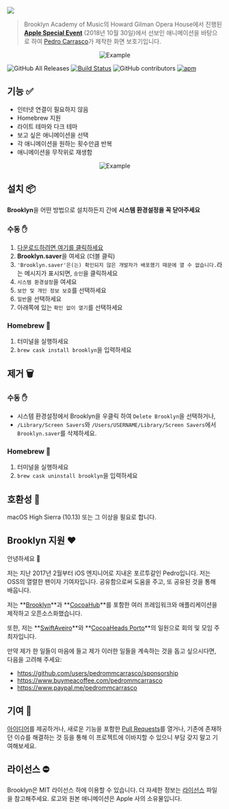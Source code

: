 ![](https://github.com/pedrommcarrasco/Brooklyn/blob/master/Design/logo.jpg?raw=true)

> Brooklyn Academy of Music의 Howard Gilman Opera House에서 진행된 **[Apple Special Event](https://www.youtube.com/watch?v=bfHEnw6Rm-4)** (2018년 10월 30일)에서 선보인 애니메이션을 바탕으로 하여 [Pedro Carrasco](https://twitter.com/pedrommcarrasco)가 제작한 화면 보호기입니다.

<p align="center">
    <img src="https://github.com/pedrommcarrasco/Brooklyn/blob/master/Design/showcase.gif?raw=true" alt="Example"/>
</p>

![GitHub All Releases](https://img.shields.io/github/downloads/pedrommcarrasco/brooklyn/total.svg) [![Build Status](https://travis-ci.org/pedrommcarrasco/Brooklyn.svg?branch=master)](https://travis-ci.org/pedrommcarrasco/Brooklyn) ![GitHub contributors](https://img.shields.io/github/contributors/pedrommcarrasco/brooklyn.svg) [![apm](https://img.shields.io/apm/l/vim-mode.svg)](https://github.com/pedrommcarrasco/Brooklyn/blob/master/LICENSE)

## 기능 ✅

* 인터넷 연결이 필요하지 않음
* Homebrew 지원
* 라이트 테마와 다크 테마
* 보고 싶은 애니메이션을 선택
* 각 애니메이션을 원하는 횟수만큼 반복
* 애니메이션을 무작위로 재생함

<p align="center">
    <img src="https://github.com/pedrommcarrasco/Brooklyn/blob/master/Design/preferenceMenu.png?raw=true" alt="Example"/>
</p>

## 설치 📦

**Brooklyn**을 어떤 방법으로 설치하든지 간에 **시스템 환경설정을 꼭 닫아주세요**

### 수동 :hand:

1. [다운로드하려면 여기를 클릭하세요](https://github.com/pedrommcarrasco/Brooklyn/releases/download/2.0.1/Brooklyn.saver.zip)
2. **Brooklyn.saver**을 여세요 (더블 클릭)
3. `'Brooklyn.saver'은(는) 확인되지 않은 개발자가 배포했기 때문에 열 수 없습니다.`라는 메시지가 표시되면, `승인`을 클릭하세요
4. `시스템 환경설정`을 여세요
5. `보안 및 개인 정보 보호`를 선택하세요
6. `일반`을 선택하세요
7. 아래쪽에 있는 `확인 없이 열기`를 선택하세요

### Homebrew 🍺

1. 터미널을 실행하세요
2. `brew cask install brooklyn`을 입력하세요

## 제거 🗑️

### 수동 :hand:

- 시스템 환경설정에서 Brooklyn을 우클릭 하여 `Delete Brooklyn`을 선택하거나,
- `/Library/Screen Savers`와 `/Users/USERNAME/Library/Screen Savers`에서 `Brooklyn.saver`를 삭제하세요.

### Homebrew 🍺

1. 터미널을 실행하세요
2. `brew cask uninstall brooklyn`을 입력하세요

## 호환성 🔧

macOS High Sierra (10.13) 또는 그 이상을 필요로 합니다.

## Brooklyn 지원 ❤️

안녕하세요 👋

저는 지난 2017년 2월부터 iOS 엔지니어로 지내온 포르투갈인 Pedro입니다. 저는 OSS의 열렬한 팬이자 기여자입니다. 공유함으로써 도움을 주고, 또 공유된 것을 통해 배웁니다.

저는 **[Brooklyn](https://github.com/pedrommcarrasco/Brooklyn)**과 **[CocoaHub](https://cocoahub.app)**를 포함한 여러 프레임워크와 애플리케이션을 제작하고 오픈소스화했습니다.

또한, 저는 **[SwiftAveiro](https://swiftaveiro.xyz)**와 **[CocoaHeads Porto](https://www.meetup.com/CocoaHeads-Porto/)**의 일원으로 회의 및 모임 주최자입니다.

만약 제가 한 일들이 마음에 들고 제가 이러한 일들을 계속하는 것을 돕고 싶으시다면, 다음을 고려해 주세요:
* https://github.com/users/pedrommcarrasco/sponsorship
* https://www.buymeacoffee.com/pedrommcarrasco
* https://www.paypal.me/pedrommcarrasco


## 기여 🙌 

[아이디어](https://github.com/pedrommcarrasco/Brooklyn/issues?q=is%3Aissue+is%3Aopen+sort%3Aupdated-desc)를 제공하거나, 새로운 기능을 포함한 [Pull Requests](https://github.com/pedrommcarrasco/Brooklyn/pulls?q=is%3Apr+is%3Aopen+sort%3Aupdated-desc)를 열거나, 기존에 존재하던 이슈를 해결하는 것 등을 통해 이 프로젝트에 이바지할 수 있으니 부담 갖지 말고 기여해보세요.

## 라이선스 ⛔

Brooklyn은 MIT 라이선스 하에 이용할 수 있습니다. 더 자세한 정보는 [라이선스](https://github.com/pedrommcarrasco/Brooklyn/blob/master/LICENSE) 파일을 참고해주세요. 로고와 원본 애니메이션은 Apple 사의 소유물입니다.